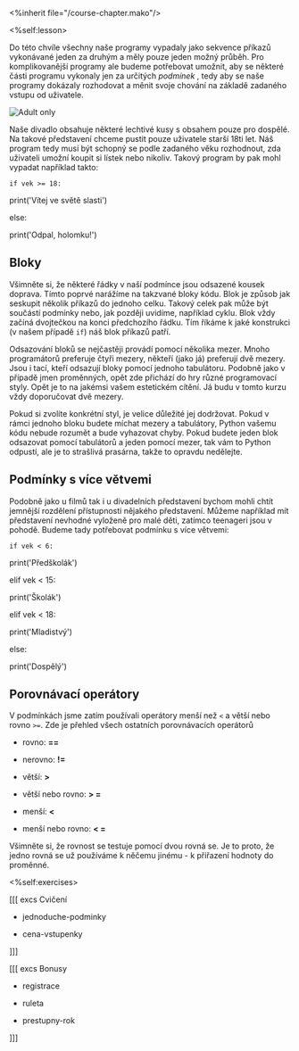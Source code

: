 <%inherit file="/course-chapter.mako"/>

<%self:lesson>

Do této chvíle všechny naše programy vypadaly jako sekvence příkazů vykonávané
jeden za druhým a měly pouze jeden možný průběh. Pro komplikovanější programy
ale budeme potřebovat umožnit, aby se některé části programu vykonaly jen za
určitých _podmínek_ , tedy aby se naše programy dokázaly rozhodovat a měnit
svoje chování na základě zadaného vstupu od uživatele.

![Adult only](/img/intro-to-progr/adult-only.png)

Naše divadlo obsahuje některé lechtivé kusy s obsahem pouze pro dospělé. Na
takové představení chceme pustit pouze uživatele starší 18ti let. Náš program
tedy musí být schopný se podle zadaného věku rozhodnout, zda uživateli umožní
koupit si lístek nebo nikoliv. Takový program by pak mohl vypadat například
takto:


    if vek >= 18:

print('Vítej ve světě slasti')

else:

print('Odpal, holomku!')

## Bloky

Všimněte si, že některé řádky v naší podmínce jsou odsazené kousek doprava.
Tímto poprvé narážíme na takzvané bloky kódu. Blok je způsob jak seskupit
několik příkazů do jednoho celku. Takový celek pak může být součástí podmínky
nebo, jak později uvidíme, například cyklu. Blok vždy začíná dvojtečkou na
konci předchozího řádku. Tím říkáme k jaké konstrukci (v našem případě `if`)
náš blok příkazů patří.

Odsazování bloků se nejčastěji provádí pomocí několika mezer. Mnoho
programátorů preferuje čtyři mezery, někteří (jako já) preferují dvě mezery.
Jsou i tací, kteří odsazují bloky pomocí jednoho tabulátoru. Podobně jako v
případě jmen proměnných, opět zde přichází do hry různé programovací styly.
Opět je to na jakémsi vašem estetickém cítění. Já budu v tomto kurzu vždy
doporučovat dvě mezery.

Pokud si zvolíte konkrétní styl, je velice důležité jej dodržovat. Pokud v
rámci jednoho bloku budete míchat mezery a tabulátory, Python vašemu kódu
nebude rozumět a bude vyhazovat chyby. Pokud budete jeden blok odsazovat
pomocí tabulátorů a jeden pomocí mezer, tak vám to Python odpustí, ale je to
strašlivá prasárna, takže to opravdu nedělejte.

## Podmínky s více větvemi

Podobně jako u filmů tak i u divadelních představení bychom mohli chtít
jemnější rozdělení přístupnosti nějakého představení. Můžeme například mít
představení nevhodné vyloženě pro malé děti, zatímco teenageri jsou v pohodě.
Budeme tady potřebovat podmínku s více větvemi:


    if vek < 6:

print('Předškolák')

elif vek < 15:

print('Školák')

elif vek < 18:

print('Mladistvý')

else:

print('Dospělý')

## Porovnávací operátory

V podmínkách jsme zatím používali operátory menší než `<` a větší nebo rovno
`>=`. Zde je přehled všech ostatních porovnávacích operátorů

* rovno: **==**

* nerovno: **!=**

* větší: **>**

* větší nebo rovno: **> =**

* menší: **<**

* menší nebo rovno: **< =**

Všimněte si, že rovnost se testuje pomocí dvou rovná se. Je to proto, že jedno
rovná se už používáme k něčemu jinému - k přiřazení hodnoty do proměnné.

<%self:exercises>

[[[ excs Cvičení

- jednoduche-podminky

- cena-vstupenky

]]]

[[[ excs Bonusy

- registrace

- ruleta

- prestupny-rok

]]]

